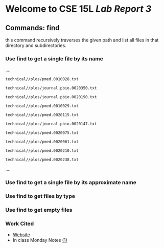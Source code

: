 # Welcome to CSE 15L *Lab Report 3*
## Commands: find
this command recursively traverses the given path and list all files in that directory and subdirectories.


### Use find to get a single file by its name
....
```
technical//plos/pmed.0010028.txt

technical//plos/journal.pbio.0020350.txt

technical//plos/journal.pbio.0020190.txt

technical//plos/pmed.0010029.txt

technical//plos/pmed.0020115.txt

technical//plos/journal.pbio.0020147.txt

technical//plos/pmed.0020075.txt

technical//plos/pmed.0020061.txt

technical//plos/pmed.0020210.txt

technical//plos/pmed.0020238.txt
```
....
### Use find to get a single file by its approximate name

### Use find to get files by type

### Use find to get empty files



### Work Cited
- [Website](https://www.redhat.com/sysadmin/linux-find-command) 
- In class Monday Notes [(1)](https://drive.google.com/file/d/1IvJTh1sfpG28CRI9wH666phLByjwTNJz/view)

